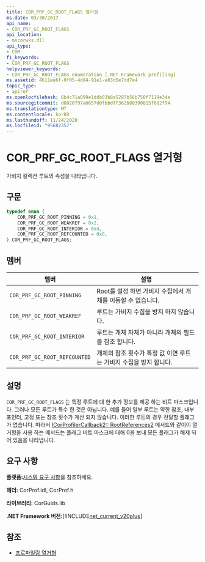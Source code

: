 ```yaml
---
title: COR_PRF_GC_ROOT_FLAGS 열거형
ms.date: 03/30/2017
api_name:
- COR_PRF_GC_ROOT_FLAGS
api_location:
- mscorwks.dll
api_type:
- COM
f1_keywords:
- COR_PRF_GC_ROOT_FLAGS
helpviewer_keywords:
- COR_PRF_GC_ROOT_FLAGS enumeration [.NET Framework profiling]
ms.assetid: 4611ee6f-0f05-4d84-91e1-e83d5e7dd7e4
topic_type:
- apiref
ms.openlocfilehash: 6b4c71a099e1ddb03b8a5287b56b750f7119e34e
ms.sourcegitcommit: d8020797a6657d0fbbdff362b80300815f682f94
ms.translationtype: MT
ms.contentlocale: ko-KR
ms.lasthandoff: 11/24/2020
ms.locfileid: "95682357"
---
```

# <a name="cor_prf_gc_root_flags-enumeration"></a>COR_PRF_GC_ROOT_FLAGS 열거형

가비지 컬렉션 루트의 속성을 나타냅니다.  
  
## <a name="syntax"></a>구문  
  
```cpp  
typedef enum {  
    COR_PRF_GC_ROOT_PINNING = 0x1,  
    COR_PRF_GC_ROOT_WEAKREF = 0x2,  
    COR_PRF_GC_ROOT_INTERIOR = 0x4,  
    COR_PRF_GC_ROOT_REFCOUNTED = 0x8,  
} COR_PRF_GC_ROOT_FLAGS;  
```  
  
## <a name="members"></a>멤버  
  
|멤버|설명|  
|------------|-----------------|  
|`COR_PRF_GC_ROOT_PINNING`|Root를 설정 하면 가비지 수집에서 개체를 이동할 수 없습니다.|  
|`COR_PRF_GC_ROOT_WEAKREF`|루트는 가비지 수집을 방지 하지 않습니다.|  
|`COR_PRF_GC_ROOT_INTERIOR`|루트는 개체 자체가 아니라 개체의 필드를 참조 합니다.|  
|`COR_PRF_GC_ROOT_REFCOUNTED`|개체의 참조 횟수가 특정 값 이면 루트는 가비지 수집을 방지 합니다.|  
  
## <a name="remarks"></a>설명  

 `COR_PRF_GC_ROOT_FLAGS` 는 특정 루트에 대 한 추가 정보를 제공 하는 비트 마스크입니다. 그러나 모든 루트가 특수 한 것은 아닙니다. 예를 들어 일부 루트는 약한 참조, 내부 포인터, 고정 또는 참조 횟수가 계산 되지 않습니다. 이러한 루트의 경우 전달할 플래그가 없습니다. 따라서 [ICorProfilerCallback2:: RootReferences2](icorprofilercallback2-rootreferences2-method.md) 메서드와 같이이 열거형을 사용 하는 메서드는 플래그 비트 마스크에 대해 0을 보내 모든 플래그가 해제 되어 있음을 나타냅니다.  
  
## <a name="requirements"></a>요구 사항  

 **플랫폼:**[시스템 요구 사항](../../get-started/system-requirements.md)을 참조하세요.  
  
 **헤더:** CorProf.idl, CorProf.h  
  
 **라이브러리:** CorGuids.lib  
  
 **.NET Framework 버전:**[!INCLUDE[net_current_v20plus](../../../../includes/net-current-v20plus-md.md)]  
  
## <a name="see-also"></a>참조

- [프로파일링 열거형](profiling-enumerations.md)
